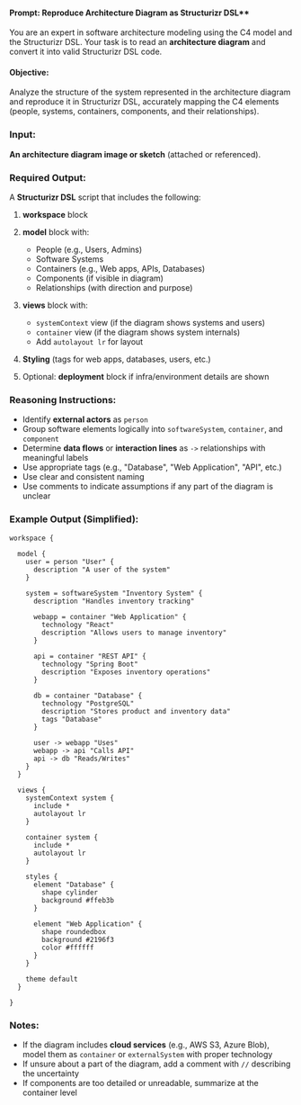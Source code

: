 #### Prompt: Reproduce Architecture Diagram as Structurizr DSL**

You are an expert in software architecture modeling using the C4 model and the Structurizr DSL. Your task is to read an **architecture diagram** and convert it into valid Structurizr DSL code.

#### Objective:

Analyze the structure of the system represented in the architecture diagram and reproduce it in Structurizr DSL, accurately mapping the C4 elements (people, systems, containers, components, and their relationships).

### Input:

**An architecture diagram image or sketch** (attached or referenced).

### Required Output:

A **Structurizr DSL** script that includes the following:

1. **workspace** block
2. **model** block with:

   * People (e.g., Users, Admins)
   * Software Systems
   * Containers (e.g., Web apps, APIs, Databases)
   * Components (if visible in diagram)
   * Relationships (with direction and purpose)
3. **views** block with:

   * `systemContext` view (if the diagram shows systems and users)
   * `container` view (if the diagram shows system internals)
   * Add `autolayout lr` for layout
4. **Styling** (tags for web apps, databases, users, etc.)
5. Optional: **deployment** block if infra/environment details are shown

### Reasoning Instructions:

* Identify **external actors** as `person`
* Group software elements logically into `softwareSystem`, `container`, and `component`
* Determine **data flows** or **interaction lines** as `->` relationships with meaningful labels
* Use appropriate tags (e.g., "Database", "Web Application", "API", etc.)
* Use clear and consistent naming
* Use comments to indicate assumptions if any part of the diagram is unclear

### Example Output (Simplified):

```dsl
workspace {

  model {
    user = person "User" {
      description "A user of the system"
    }

    system = softwareSystem "Inventory System" {
      description "Handles inventory tracking"

      webapp = container "Web Application" {
        technology "React"
        description "Allows users to manage inventory"
      }

      api = container "REST API" {
        technology "Spring Boot"
        description "Exposes inventory operations"
      }

      db = container "Database" {
        technology "PostgreSQL"
        description "Stores product and inventory data"
        tags "Database"
      }

      user -> webapp "Uses"
      webapp -> api "Calls API"
      api -> db "Reads/Writes"
    }
  }

  views {
    systemContext system {
      include *
      autolayout lr
    }

    container system {
      include *
      autolayout lr
    }

    styles {
      element "Database" {
        shape cylinder
        background #ffeb3b
      }

      element "Web Application" {
        shape roundedbox
        background #2196f3
        color #ffffff
      }
    }

    theme default
  }

}
```
### Notes:

* If the diagram includes **cloud services** (e.g., AWS S3, Azure Blob), model them as `container` or `externalSystem` with proper technology
* If unsure about a part of the diagram, add a comment with `//` describing the uncertainty
* If components are too detailed or unreadable, summarize at the container level
